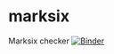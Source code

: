 # marksix
Marksix checker
[![Binder](https://mybinder.org/badge_logo.svg)](https://mybinder.org/v2/gh/kleungs/marksix-checker/blob/main/marksix-checker.ipynb)
